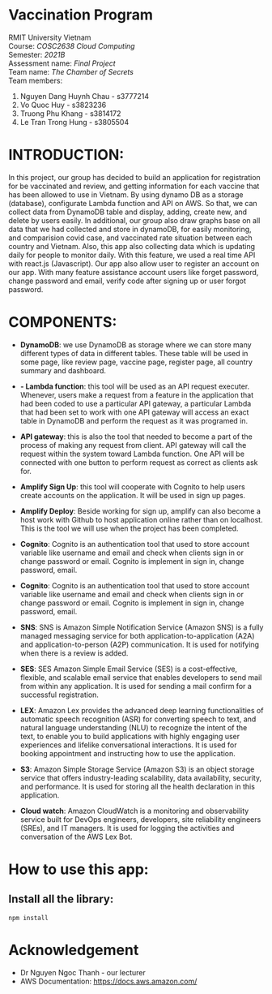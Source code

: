 # Vaccination Program
RMIT University Vietnam \
Course: 	*COSC2638  Cloud Computing* \
Semester: *2021B* \
Assessment name: *Final Project* \
Team name: *The Chamber of Secrets* \
Team members: 
1. Nguyen Dang Huynh Chau - s3777214
2. Vo Quoc Huy - s3823236
3. Truong Phu Khang - s3814172
4. Le Tran Trong Hung - s3805504

# INTRODUCTION:
In this project, our group has decided to build an application for registration for be vaccinated and review, and getting information for each vaccine that has been allowed to use in Vietnam. By using dynamo DB as a storage (database), configurate Lambda function and API on AWS. So that, we can collect data from DynamoDB table and display, adding, create new, and delete by users easily. In additional, our group also draw graphs base on all data that we had collected and store in dynamoDB, for easily monitoring, and comparision covid case, and vaccinated rate situation between each country and Vietnam. Also, this app also collecting data which is updating daily for people to monitor daily. With this feature, we used a real time API with react.js (Javascript). Our app also allow user to register an account on our app. With many feature assistance account users like forget password, change password and email, verify code after signing up or user forgot password.

# COMPONENTS:
* **DynamoDB**: we use DynamoDB as storage where we can store many different types of data in different tables. These table will be used in some page, like review page, vaccine page, register page, all country summary and dashboard.
* **-	Lambda function**: this tool will be used as an API request executer. Whenever, users make a request from a feature in the application that had been coded to use a particular API gateway, a particular Lambda that had been set to work with one API gateway will access an exact table in DynamoDB and perform the request as it was programed in.

* **API gateway**: this is also the tool that needed to become a part of the process of making any request from client. API gateway will call the request within the system toward Lambda function. One API will be connected with one button to perform request as correct as clients ask for.
* **Amplify Sign Up**: this tool will cooperate with Cognito to help users create accounts on the application. It will be used in sign up pages.
* **Amplify Deploy**: Beside working for sign up, amplify can also become a host work with Github to host application online rather than on localhost. This is the tool we will use when the project has been completed. 
* **Cognito**: Cognito is an authentication tool that used to store account variable like username and email and check when clients sign in or change password or email. Cognito is implement in sign in, change password, email.
* **Cognito**: Cognito is an authentication tool that used to store account variable like username and email and check when clients sign in or change password or email. Cognito is implement in sign in, change password, email.
* **SNS**: SNS is Amazon Simple Notification Service (Amazon SNS) is a fully managed messaging service for both application-to-application (A2A) and application-to-person (A2P) communication. It is used for notifying when there is a review is added.
* **SES**: SES Amazon Simple Email Service (SES) is a cost-effective, flexible, and scalable email service that enables developers to send mail from within any application. It is used for sending a mail confirm for a successful registration.
* **LEX**: Amazon Lex provides the advanced deep learning functionalities of automatic speech recognition (ASR) for converting speech to text, and natural language understanding (NLU) to recognize the intent of the text, to enable you to build applications with highly engaging user experiences and lifelike conversational interactions. It is used for booking appointment and instructing how to use the application.
* **S3**: Amazon Simple Storage Service (Amazon S3) is an object storage service that offers industry-leading scalability, data availability, security, and performance. It is used for storing all the health declaration in this application.
* **Cloud watch**: Amazon CloudWatch is a monitoring and observability service built for DevOps engineers, developers, site reliability engineers (SREs), and IT managers. It is used for logging the activities and conversation of the AWS Lex Bot.

# How to use this app:
## Install all the library:
```
npm install
```

# Acknowledgement
* Dr Nguyen Ngoc Thanh - our lecturer
* AWS Documentation: https://docs.aws.amazon.com/
